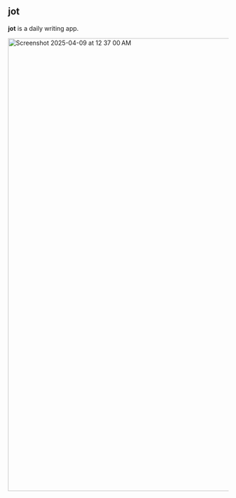 ## jot

**jot** is a daily writing app.

<img width="1036" alt="Screenshot 2025-04-09 at 12 37 00 AM" src="https://github.com/user-attachments/assets/64ca8b37-d55b-45f4-9a57-12881c7548ed" />
